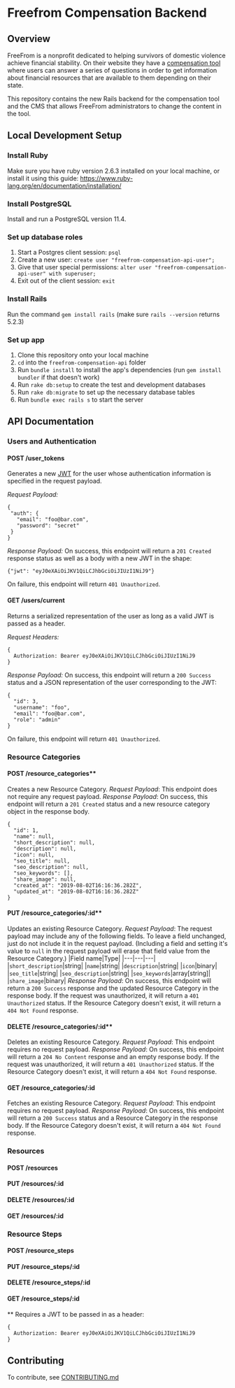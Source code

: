 # Freefrom Compensation Backend

## Overview
FreeFrom is a nonprofit dedicated to helping survivors of domestic violence achieve financial stability. On their website they have a [compensation tool](https://compensation-quiz.freefrom.org/) where users can answer a series of questions in order to get information about financial resources that are available to them depending on their state.

This repository contains the new Rails backend for the compensation tool and the CMS that allows FreeFrom administrators to change the content in the tool.

## Local Development Setup
### Install Ruby
Make sure you have ruby version 2.6.3 installed on your local machine, or install it using this guide: https://www.ruby-lang.org/en/documentation/installation/

### Install PostgreSQL
Install and run a PostgreSQL version 11.4.

### Set up database roles
1. Start a Postgres client session: `psql`
2. Create a new user: `create user "freefrom-compensation-api-user";`
3. Give that user special permissions: `alter user "freefrom-compensation-api-user" with superuser;`
4. Exit out of the client session: `exit`

### Install Rails
Run the command `gem install rails` (make sure `rails --version` returns 5.2.3)

### Set up app
1. Clone this repository onto your local machine
2. `cd` into the `freefrom-compensation-api` folder
3. Run `bundle install` to install the app's dependencies (run `gem install bundler` if that doesn't work)
4. Run `rake db:setup` to create the test and development databases
5. Run `rake db:migrate` to set up the necessary database tables
6. Run `bundle exec rails s` to start the server

## API Documentation
### Users and Authentication
#### POST /user_tokens
Generates a new [JWT](https://jwt.io/introduction/) for the user whose authentication information is specified in the request payload.

_Request Payload:_
```
{
 "auth": {
   "email": "foo@bar.com",
   "password": "secret"
 }
}
```

_Response Payload:_
On success, this endpoint will return a `201 Created` response status as well as a body with a new JWT in the shape:
```
{"jwt": "eyJ0eXAiOiJKV1QiLCJhbGciOiJIUzI1NiJ9"}
```
On failure, this endpoint will return `401 Unauthorized`.

#### GET /users/current
Returns a serialized representation of the user as long as a valid JWT is passed as a header.

_Request Headers:_
```
{
  Authorization: Bearer eyJ0eXAiOiJKV1QiLCJhbGciOiJIUzI1NiJ9
}
```

_Response Payload:_
On success, this endpoint will return a `200 Success` status and a JSON representation of the user corresponding to the JWT:
```
{
  "id": 3,
  "username": "foo",
  "email": "foo@bar.com",
  "role": "admin"
}
```
On failure, this endpoint will return `401 Unauthorized`.

### Resource Categories
#### POST /resource_categories**
Creates a new Resource Category.
_Request Payload_: This endpoint does not require any request payload.
_Response Payload_: On success, this endpoint will return a `201 Created` status and a new resource category object in the response body.
```
{
  "id": 1,
  "name": null,
  "short_description": null,
  "description": null,
  "icon": null,
  "seo_title": null,
  "seo_description": null,
  "seo_keywords": [],
  "share_image": null,
  "created_at": "2019-08-02T16:16:36.282Z",
  "updated_at": "2019-08-02T16:16:36.282Z"
}
```

#### PUT /resource_categories/:id**
Updates an existing Resource Category.
_Request Payload_: The request payload may include any of the following fields. To leave a field unchanged, just do not include it in the request payload. (Including a field and setting it's value to `null` in the request payload will erase that field value from the Resource Category.)
|Field name|Type|
|---|---|---|
|`short_description`|string| 
|`name`|string|
|`description`|string|
|`icon`|binary|
|`seo_title`|string|
|`seo_description`|string|
|`seo_keywords`|array[string]|
|`share_image`|binary|
_Response Payload_: On success, this endpoint will return a `200 Success` response and the updated Resource Category in the response body. If the request was unauthorized, it will return a `401 Unauthorized` status. If the Resource Category doesn't exist, it will return a `404 Not Found` response.

#### DELETE /resource_categories/:id**
Deletes an existing Resource Category.
_Request Payload_: This endpoint requires no request payload.
_Response Payload_: On success, this endpoint will return a `204 No Content` response and an empty response body. If the request was unauthorized, it will return a `401 Unauthorized` status. If the Resource Category doesn't exist, it will return a `404 Not Found` response.

#### GET /resource_categories/:id
Fetches an existing Resource Category.
_Request Payload_: This endpoint requires no request payload.
_Response Payload_: On success, this endpoint will return a `200 Success` status and a Resource Category in the response body. If the Resource Category doesn't exist, it will return a `404 Not Found` response.

### Resources
#### POST /resources

#### PUT /resources/:id

#### DELETE /resources/:id

#### GET /resources/:id

### Resource Steps
#### POST /resource_steps

#### PUT /resource_steps/:id

#### DELETE /resource_steps/:id

#### GET /resource_steps/:id

** Requires a JWT to be passed in as a header:
```
{
  Authorization: Bearer eyJ0eXAiOiJKV1QiLCJhbGciOiJIUzI1NiJ9
}
```

## Contributing
To contribute, see [CONTRIBUTING.md](./contributing.md)